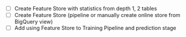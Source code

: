 - [ ] Create Feature Store with statistics from depth 1, 2 tables
 -  [ ] Create Feature Store (pipeline or manually create online store from BigQuery view)
 -  [ ] Add using Feature Store to Training Pipeline and prediction stage